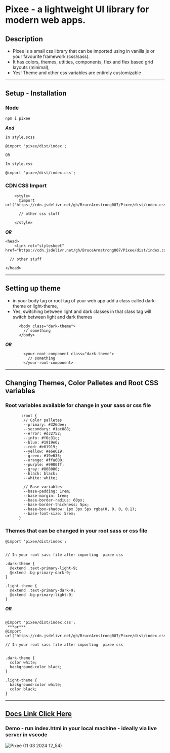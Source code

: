 # Pixee - a lightweight UI library for modern web apps.

## Description

+ Pixee is a small css library that can be imported using in vanilla js or your favourite framework (css/sass).
+ It has colors, themes, uttities, components, flex and flex based grid layouts (minimal),
+ Yes! Theme and other css variables are entirely customizable

----------

## Setup - Installation

### Node 
```
npm i pixee
```
***And***


```
In style.scss

@import 'pixee/dist/index';

OR

In style.css

@import 'pixee/dist/index.css';
```

### CDN CSS Import
```
    <style>
      @import url("https://cdn.jsdelivr.net/gh/BruceArmstrong007/Pixee/dist/index.css");

      // other css stuff

    </style>
```
***OR***
```
<head>
    <link rel="stylesheet" href="https://cdn.jsdelivr.net/gh/BruceArmstrong007/Pixee/dist/index.css">

  // other stuff

</head>
```

-----------------------


## Setting up theme

  + in your body tag or root tag of your web app add a class called dark-theme or light-theme, 
  +  Yes, switching between light and dark classes in that class tag will switch between light and dark themes

  ```
        <body class="dark-theme">
          // something
        </body>
  ```
  ***OR***
```
        <your-root-component class="dark-theme">
          // something
        </your-root-component>
```


-----------------------
## Changing Themes, Color Palletes and Root CSS variables

### Root variables available for change in your sass or css file

```
       :root {
        // Color palletes
        --primary: #326dee;
        --secondary: #1ac888;
        --error: #d32752;
        --info: #f6c31c;
        --blue: #1919e6;
        --red: #e61919;
        --yellow: #e6e619;
        --green: #19e635;
        --orange: #ffa600;
        --purple: #9900ff;
        --gray: #808080;
        --black: black;
        --white: white;

        // Base variables
        --base-padding: 1rem;
        --base-margin: 1rem;
        --base-border-radius: 60px;
        --base-border-thickness: 5px;
        --base-box-shadow: 1px 3px 5px rgba(0, 0, 0, 0.1);
        --base-font-size: 5rem;
      }
```

### Themes that can be changed in your root sass or css file

```
@import 'pixee/dist/index';


// In your root sass file after importing  pixee css 

.dark-theme {
  @extend .text-primary-light-9;
  @extend .bg-primary-dark-9;
}

.light-theme {
  @extend .text-primary-dark-9;
  @extend .bg-primary-light-9;
}

```

***OR***

```

@import 'pixee/dist/index.css';
 ***or*** 
@import url("https://cdn.jsdelivr.net/gh/BruceArmstrong007/Pixee/dist/index.css");

// In your root sass file after importing  pixee css 


.dark-theme {
  color white;
  background-color black;
}

.light-theme {
  background-color white;
  color black;
}

```
-----------------------


## [Docs Link Click Here](https://brucearmstrong007.github.io/Pixee)

### Demo - run index.html in your local machine - ideally via live server in vscode

![Pixee (11 03 2024 12_54)](https://github.com/BruceArmstrong007/Pixee/assets/48177059/0129244e-c98d-4006-9630-4f1e326b4721)
